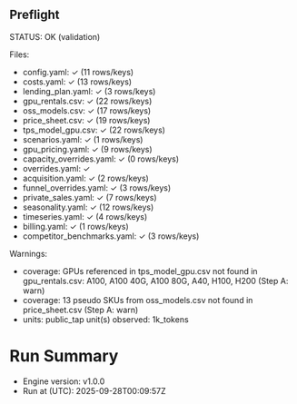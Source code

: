 ## Preflight
STATUS: OK (validation)

Files:
- config.yaml: ✓ (11 rows/keys)
- costs.yaml: ✓ (13 rows/keys)
- lending_plan.yaml: ✓ (3 rows/keys)
- gpu_rentals.csv: ✓ (22 rows/keys)
- oss_models.csv: ✓ (17 rows/keys)
- price_sheet.csv: ✓ (19 rows/keys)
- tps_model_gpu.csv: ✓ (22 rows/keys)
- scenarios.yaml: ✓ (1 rows/keys)
- gpu_pricing.yaml: ✓ (9 rows/keys)
- capacity_overrides.yaml: ✓ (0 rows/keys)
- overrides.yaml: ✓
- acquisition.yaml: ✓ (2 rows/keys)
- funnel_overrides.yaml: ✓ (3 rows/keys)
- private_sales.yaml: ✓ (7 rows/keys)
- seasonality.yaml: ✓ (12 rows/keys)
- timeseries.yaml: ✓ (4 rows/keys)
- billing.yaml: ✓ (1 rows/keys)
- competitor_benchmarks.yaml: ✓ (3 rows/keys)

Warnings:
- coverage: GPUs referenced in tps_model_gpu.csv not found in gpu_rentals.csv: A100, A100 40G, A100 80G, A40, H100, H200 (Step A: warn)
- coverage: 13 pseudo SKUs from oss_models.csv not found in price_sheet.csv (Step A: warn)
- units: public_tap unit(s) observed: 1k_tokens
# Run Summary
- Engine version: v1.0.0
- Run at (UTC): 2025-09-28T00:09:57Z
